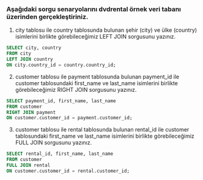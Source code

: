 ### Aşağıdaki sorgu senaryolarını dvdrental örnek veri tabanı üzerinden gerçekleştiriniz.
1. city tablosu ile country tablosunda bulunan şehir (city) ve ülke (country) isimlerini birlikte görebileceğimiz LEFT JOIN sorgusunu yazınız.
```sql
SELECT city, country 
FROM city
LEFT JOIN country 
ON city.country_id = country.country_id;
```
2. customer tablosu ile payment tablosunda bulunan payment_id ile customer tablosundaki first_name ve last_name isimlerini birlikte görebileceğimiz RIGHT JOIN sorgusunu yazınız.
```sql
SELECT payment_id, first_name, last_name 
FROM customer
RIGHT JOIN payment 
ON customer.customer_id = payment.customer_id;
```
3. customer tablosu ile rental tablosunda bulunan rental_id ile customer tablosundaki first_name ve last_name isimlerini birlikte görebileceğimiz FULL JOIN sorgusunu yazınız.
```sql
SELECT rental_id, first_name, last_name 
FROM customer
FULL JOIN rental
ON customer.customer_id = rental.customer_id;
```
